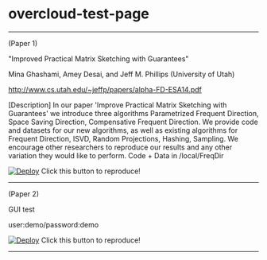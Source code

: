 overcloud-test-page
===================

--------------------------------------

(Paper 1)

"Improved Practical Matrix Sketching with Guarantees"

Mina Ghashami, Amey Desai, and Jeff M. Phillips (University of Utah)

http://www.cs.utah.edu/~jeffp/papers/alpha-FD-ESA14.pdf

[Description]
In our paper 'Improve Practical Matrix Sketching with Guarantees' we introduce three algorithms Parametrized Frequent Direction, Space Saving Direction, Compensative Frequent Direction. We provide code and datasets for our new algorithms, as well as existing algorithms for Frequent Direction, ISVD, Random Projections, Hashing, Sampling. We encourage other researchers to reproduce our results and any other variation they would like to perform. Code + Data in /local/FreqDir

[![Deploy](https://dl.dropboxusercontent.com/u/85879/docodemo.png)](http://pc25.utahddc.geniracks.net/cgi-bin/yoko.cgi?jxta/esa-01)
Click this button to reproduce!

--------------------------------------

(Paper 2)

GUI test 

user:demo/password:demo

[![Deploy](https://dl.dropboxusercontent.com/u/85879/docodemo.png)](http://pc31.utahddc.geniracks.net/cgi-bin/yoko-gui.cgi)
Click this button to reproduce!

--------------------------------------
